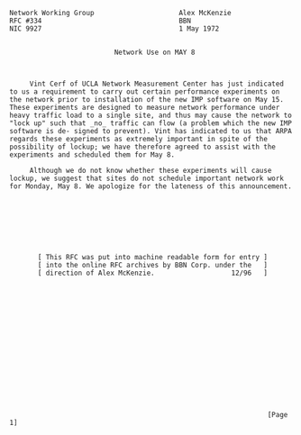     Network Working Group                     Alex McKenzie
    RFC #334                                  BBN
    NIC 9927                                  1 May 1972


                              Network Use on MAY 8



         Vint Cerf of UCLA Network Measurement Center has just indicated
    to us a requirement to carry out certain performance experiments on
    the network prior to installation of the new IMP software on May 15.
    These experiments are designed to measure network performance under
    heavy traffic load to a single site, and thus may cause the network to
    "lock up" such that _no_ traffic can flow (a problem which the new IMP
    software is de- signed to prevent). Vint has indicated to us that ARPA
    regards these experiments as extremely important in spite of the
    possibility of lockup; we have therefore agreed to assist with the
    experiments and scheduled them for May 8.

         Although we do not know whether these experiments will cause
    lockup, we suggest that sites do not schedule important network work
    for Monday, May 8. We apologize for the lateness of this announcement.








           [ This RFC was put into machine readable form for entry ]
           [ into the online RFC archives by BBN Corp. under the   ]
           [ direction of Alex McKenzie.                   12/96   ]

















                                                                    [Page 1]
